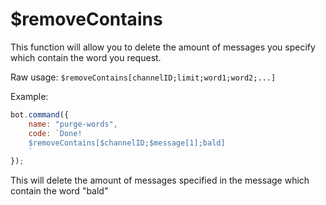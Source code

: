# $removeContains

This function will allow you to delete the amount of messages you specify which contain the word you request.

Raw usage: `$removeContains[channelID;limit;word1;word2;...]`

Example:

```javascript
bot.command({
    name: "purge-words",
    code: `Done!
    $removeContains[$channelID;$message[1];bald]
    `
});
```

This will delete the amount of messages specified in the message which contain the word "bald"

